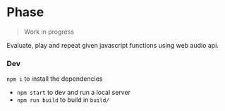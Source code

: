 # Phase

> Work in progress

Evaluate, play and repeat given javascript functions using web audio api.


### Dev

`npm i` to install the dependencies

 - `npm start` to dev and run a local server
 - `npm run build` to build in `build/`
